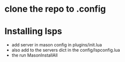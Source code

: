 # clone the repo to .config

# Installing lsps
- add server in mason config in plugins/init.lua
- also add to the servers dict in the config/lspconfig.lua 
- the run MasonInstallAll
